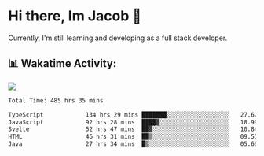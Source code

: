 # Hi there, Im Jacob 👋
Currently, I'm still learning and developing as a full stack developer.

## 📊 Wakatime Activity:

![](https://wakatime.com/share/@bfeff6fe-7f39-433c-bc17-53e716b9a274/c1084c79-5b1a-4658-a9e1-8a8ffabbc873.svg)

<!--START_SECTION:waka-->

```txt
Total Time: 485 hrs 35 mins

TypeScript            134 hrs 29 mins ███████░░░░░░░░░░░░░░░░░░   27.62 %
JavaScript            92 hrs 28 mins  ████▓░░░░░░░░░░░░░░░░░░░░   18.99 %
Svelte                52 hrs 47 mins  ██▓░░░░░░░░░░░░░░░░░░░░░░   10.84 %
HTML                  46 hrs 31 mins  ██▒░░░░░░░░░░░░░░░░░░░░░░   09.55 %
Java                  27 hrs 34 mins  █▒░░░░░░░░░░░░░░░░░░░░░░░   05.66 %
```

<!--END_SECTION:waka-->

